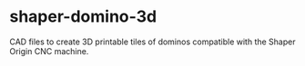 # shaper-domino-3d
CAD files to create 3D printable tiles of dominos compatible with the Shaper Origin CNC machine.
